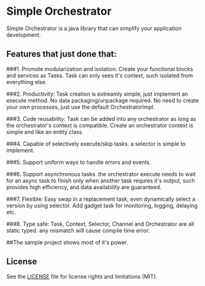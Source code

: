 # Simple Orchestrator

Simple Orchestrator is a java library that can simplify your application development.

## Features that just done that:

###1. Promote modularization and isolation:
    Create your functional blocks and services as Tasks.
    Task can only sees it's context, such isolated from everything else.

###2. Productivity:
    Task creation is extreamly simple, just implement an execute method.
    No data packaging/unpackage required.
    No need to create your own processes, just use the default OrchestratorImpl.

###3. Code reusability:
    Task can be added into any orchestrator as long as the orchestrator's context is compatible.
    Create an orchestrator context is simple and like an entity class.

###4. Capable of selectively execute/skip tasks. a selector is simple to implement.

###5. Support uniform ways to handle errors and events.

###6. Support asynchronous tasks.
    the orchestrator execute needs to wait for an async task to finish only when another task
    requres it's output, such provides high efficiency, and data availability are guaranteed.

###7. Flexible:
    Easy swap in a replacement task, even dynamically select a version by using selector.
    Add gadget task for monitoring, logging, delaying etc.

###8. Type safe:
    Task, Context, Selector, Channel and Orchestrator are all static typed.
    any mismatch will cause compile time error.

##The sample project shows most of it's power.

## License

See the [LICENSE](LICENSE.md) file for license rights and limitations (MIT).